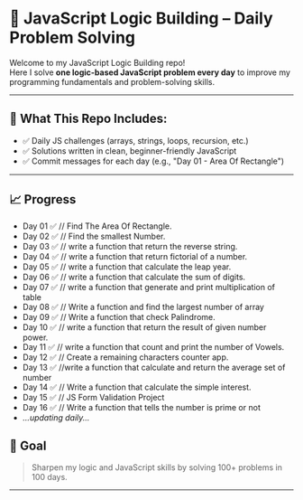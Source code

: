 # 🧠 JavaScript Logic Building – Daily Problem Solving

Welcome to my JavaScript Logic Building repo!  
Here I solve **one logic-based JavaScript problem every day** to improve my programming fundamentals and problem-solving skills.

---

## 📅 What This Repo Includes:

- ✅ Daily JS challenges (arrays, strings, loops, recursion, etc.)
- ✅ Solutions written in clean, beginner-friendly JavaScript
- ✅ Commit messages for each day (e.g., "Day 01 - Area Of Rectangle")

---

## 📈 Progress

- Day 01 ✅ // Find The Area Of Rectangle.
- Day 02 ✅ // Find the smallest Number.
- Day 03 ✅ // write a function that return the reverse string.
- Day 04 ✅ // write a function that return fictorial of a number.
- Day 05 ✅ // write a function that calculate the leap year.
- Day 06 ✅ // write a function that calculate the sum of digits.
- Day 07 ✅ // write a function that generate and print multiplication of table
- Day 08 ✅ // Write a function and find the largest number of array
- Day 09 ✅ // Write a function that check Palindrome.
- Day 10 ✅ // write a function that return the result of given number power.
- Day 11 ✅ // write a function that count and print the number of Vowels.
- Day 12 ✅ // Create a remaining characters counter app.
- Day 13 ✅ //write a function that calculate and return the average set of number
- Day 14 ✅ // Write a function that calculate the simple interest.
- Day 15 ✅ // JS Form Validation Project
- Day 16 ✅ // Write a function that tells the number is prime or not
- _...updating daily..._

## 🚀 Goal

> Sharpen my logic and JavaScript skills by solving 100+ problems in 100 days.

---
